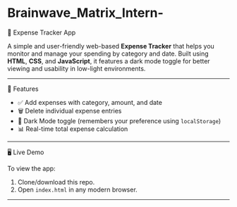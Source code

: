 # Brainwave_Matrix_Intern-
 💸 Expense Tracker App

A simple and user-friendly web-based **Expense Tracker** that helps you monitor and manage your spending by category and date. Built using **HTML**, **CSS**, and **JavaScript**, it features a dark mode toggle for better viewing and usability in low-light environments.

---

🌟 Features

- ✅ Add expenses with category, amount, and date
- 🗑️ Delete individual expense entries
- 🌙 Dark Mode toggle (remembers your preference using `localStorage`)
- 📊 Real-time total expense calculation

---

🖥️ Live Demo

To view the app:

1. Clone/download this repo.
2. Open `index.html` in any modern browser.

---



